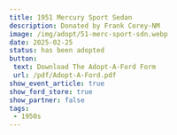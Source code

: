 ```yaml
---
title: 1951 Mercury Sport Sedan
description: Donated by Frank Corey-NM
image: /img/adopt/51-merc-sport-sdn.webp
date: 2025-02-25
status: has been adopted
button: 
 text: Download The Adopt-A-Ford Form
 url: /pdf/Adopt-A-Ford.pdf
show_event_article: true
show_ford_store: true
show_partner: false
tags: 
 - 1950s
---
```


